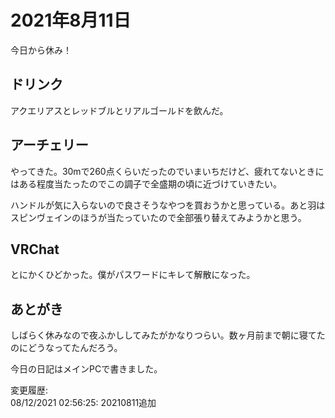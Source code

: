 # 2021年8月11日

今日から休み！

## ドリンク

アクエリアスとレッドブルとリアルゴールドを飲んだ。

## アーチェリー

やってきた。30mで260点くらいだったのでいまいちだけど、疲れてないときにはある程度当たったのでこの調子で全盛期の頃に近づけていきたい。

ハンドルが気に入らないので良さそうなやつを買おうかと思っている。あと羽はスピンヴェインのほうが当たっていたので全部張り替えてみようかと思う。

## VRChat

とにかくひどかった。僕がパスワードにキレて解散になった。

## あとがき

しばらく休みなので夜ふかししてみたがかなりつらい。数ヶ月前まで朝に寝てたのにどうなってたんだろう。

今日の日記はメインPCで書きました。

変更履歴:  
08/12/2021 02:56:25: 20210811追加  
